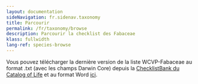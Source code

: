 ```yaml
---
layout: documentation
sideNavigation: fr.sidenav.taxonomy
title: Parcourir
permalink: /fr/taxonomy/browse
description: Parcourir la checklist des Fabaceae
klass: fullwidth
lang-ref: species-browse
---
```


Vous pouvez télécharger la dernière version de la liste WCVP-Fabaceae au format .txt (avec les champs Darwin Core) depuis la [ChecklistBank du Catalog of Life](https://data.catalogueoflife.org/dataset/2304/about) et au format Word [ici](/media/WCVP_Fabaceae_checklist_May_2022.docx).


<!--react and gbif component-->
<script src="https://unpkg.com/react@16/umd/react.production.min.js"></script>
<script src="https://unpkg.com/react-dom@16/umd/react-dom.production.min.js"></script>

<script src="https://cdn.jsdelivr.net/gh/CatalogueOfLife/portal-components@{{site.col.version}}/umd/col-browser.min.js" ></script>

<div id="tree"></div>

<script>
'use strict';
const e = React.createElement;
class Tree extends React.Component {

    render() {

      return e(
        ColBrowser.Tree,
        { 
          catalogueKey: '{{site.col.catalogueKey}}',
          pathToTree: '/fr/taxonomy/browse',
          pathToSearch: '/fr/taxonomy/search',
          pathToTaxon: '/fr/taxonomy/taxon/',
          defaultTaxonKey: '{{site.col.defaultTaxonKey}}',
          citation: 'top'
        }
      );
    }
  }

const domContainer = document.querySelector('#tree');
ReactDOM.render(e(Tree), domContainer);
</script>
